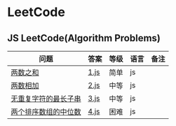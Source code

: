 # LeetCode

## JS LeetCode(Algorithm Problems)

| 问题                                       | 答案                                       | 等级   | 语言   | 备注   |
| ---------------------------------------- | ---------------------------------------- | ---- | ---- | ---- |
| [两数之和](https://leetcode-cn.com/problems/two-sum/description/) | [1.js](https://github.com/nighthary/LeetCode/blob/master/js/1.js) | 简单   | js   |      |
| [两数相加](https://leetcode-cn.com/problems/add-two-numbers/description/) | [2.js](https://github.com/nighthary/LeetCode/blob/master/js/2.js) | 中等   | js   |      |
| [无重复字符的最长子串](https://leetcode-cn.com/problems/longest-substring-without-repeating-characters/description/) | [3.js](https://github.com/nighthary/LeetCode/blob/master/js/3.js)                                 | 中等   | js   |      |
| [两个排序数组的中位数](https://leetcode-cn.com/problems/median-of-two-sorted-arrays/description/) | [4.js](https://github.com/nighthary/LeetCode/blob/master/js/4.js)                                 | 困难   | js   |      |
